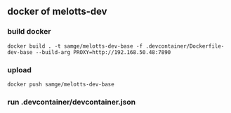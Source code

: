 ## docker of melotts-dev

### build docker
```shell
docker build . -t samge/melotts-dev-base -f .devcontainer/Dockerfile-dev-base --build-arg PROXY=http://192.168.50.48:7890
```

### upload
```shell
docker push samge/melotts-dev-base
```

### run .devcontainer/devcontainer.json